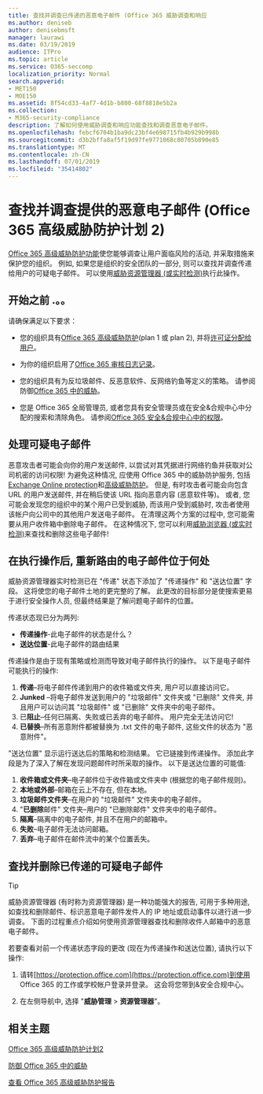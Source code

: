 ```yaml
---
title: 查找并调查已传递的恶意电子邮件 (Office 365 威胁调查和响应
ms.author: deniseb
author: denisebmsft
manager: laurawi
ms.date: 03/19/2019
audience: ITPro
ms.topic: article
ms.service: O365-seccomp
localization_priority: Normal
search.appverid:
- MET150
- MOE150
ms.assetid: 8f54cd33-4af7-4d1b-b800-68f8818e5b2a
ms.collection:
- M365-security-compliance
description: 了解如何使用威胁调查和响应功能查找和调查恶意电子邮件。
ms.openlocfilehash: febcf6704b1ba9dc23bf4e698715fb4b929b998b
ms.sourcegitcommit: d3b2bffa8af5f19d97fe9771068c80705b890e85
ms.translationtype: MT
ms.contentlocale: zh-CN
ms.lasthandoff: 07/01/2019
ms.locfileid: "35414802"
---
```

# <a name="find-and-investigate-malicious-email-that-was-delivered-office-365-advanced-threat-protection-plan-2"></a>查找并调查提供的恶意电子邮件 (Office 365 高级威胁防护计划 2)

[Office 365 高级威胁防护功能](office-365-atp.md)使您能够调查让用户面临风险的活动, 并采取措施来保护您的组织。 例如, 如果您是组织的安全团队的一部分, 则可以查找并调查传递给用户的可疑电子邮件。 可以使用[威胁资源管理器 (或实时检测)](threat-explorer.md)执行此操作。
  
## <a name="before-you-begin"></a>开始之前 .。。

请确保满足以下要求：
  
- 您的组织具有[Office 365 高级威胁防护](office-365-atp.md)(plan 1 或 plan 2), 并将[许可证分配给用户](https://docs.microsoft.com/en-us/office365/admin/subscriptions-and-billing/assign-licenses-to-users)。
    
- 为你的组织启用了[Office 365 审核日志记录](turn-audit-log-search-on-or-off.md)。 
    
- 您的组织具有为反垃圾邮件、反恶意软件、反网络钓鱼等定义的策略。 请参阅防御[Office 365 中的威胁](protect-against-threats.md)。
    
- 您是 Office 365 全局管理员, 或者您具有安全管理员或在安全&amp;合规中心中分配的搜索和清除角色。 请参阅[Office 365 安全&amp;合规中心中的权限](permissions-in-the-security-and-compliance-center.md)。
    
## <a name="dealing-with-suspicious-emails"></a>处理可疑电子邮件

恶意攻击者可能会向你的用户发送邮件, 以尝试对其凭据进行网络钓鱼并获取对公司机密的访问权限! 为避免这种情况, 应使用 Office 365 中的威胁防护服务, 包括[Exchange Online protection](eop/exchange-online-protection-overview.md)和[高级威胁防护](office-365-atp.md)。 但是, 有时攻击者可能会向包含 URL 的用户发送邮件, 并在稍后使该 URL 指向恶意内容 (恶意软件等)。 或者, 您可能会发现您的组织中的某个用户已受到威胁, 而该用户受到威胁时, 攻击者使用该帐户向公司中的其他用户发送电子邮件。 在清理这两个方案的过程中, 您可能需要从用户收件箱中删除电子邮件。 在这种情况下, 您可以利用[威胁浏览器 (或实时检测)](threat-explorer.md)来查找和删除这些电子邮件!

## <a name="where-re-routed-emails-are-located-after-actions-are-taken"></a>在执行操作后, 重新路由的电子邮件位于何处

威胁资源管理器实时检测已在 "传递" 状态下添加了 "传递操作" 和 "送达位置" 字段。 这将使您的电子邮件土地的更完整的了解。 此更改的目标部分是使搜索更易于进行安全操作人员, 但最终结果是了解问题电子邮件的位置。

传递状态现已分为两列:

- **传递操作**-此电子邮件的状态是什么？
- **送达位置**-此电子邮件的路由结果

传递操作是由于现有策略或检测而导致对电子邮件执行的操作。 以下是电子邮件可能执行的操作:

1. **传递**–将电子邮件传递到用户的收件箱或文件夹, 用户可以直接访问它。
2. **Junked** –将电子邮件发送到用户的 "垃圾邮件" 文件夹或 "已删除" 文件夹, 并且用户可以访问其 "垃圾邮件" 或 "已删除" 文件夹中的电子邮件。
3. 已**阻止**–任何已隔离、失败或已丢弃的电子邮件。 用户完全无法访问它!
4. **已替换**–所有恶意附件都被替换为 .txt 文件的电子邮件, 这些文件的状态为 "恶意附件"。
 
"送达位置" 显示运行送达后的策略和检测结果。 它已链接到传递操作。 添加此字段是为了深入了解在发现问题邮件时所采取的操作。 以下是送达位置的可能值:

1. **收件箱或文件夹**–电子邮件位于收件箱或文件夹中 (根据您的电子邮件规则)。
2. **本地或外部**–邮箱在云上不存在, 但在本地。
3. **垃圾邮件文件夹**–在用户的 "垃圾邮件" 文件夹中的电子邮件。
4. "**已删除**邮件" 文件夹–用户的 "已删除邮件" 文件夹中的电子邮件。
5. **隔离**–隔离中的电子邮件, 并且不在用户的邮箱中。
6. **失败**–电子邮件无法访问邮箱。
7. **丢弃**–电子邮件在邮件流中的某个位置丢失。
  
## <a name="find-and-delete-suspicious-email-that-was-delivered"></a>查找并删除已传递的可疑电子邮件

> [!TIP]
> 威胁资源管理器 (有时称为资源管理器) 是一种功能强大的报告, 可用于多种用途, 如查找和删除邮件、标识恶意电子邮件发件人的 IP 地址或启动事件以进行进一步调查。 下面的过程重点介绍如何使用资源管理器查找和删除收件人邮箱中的恶意电子邮件。

若要查看对前一个传递状态字段的更改 (现在为传递操作和送达位置), 请执行以下操作: 

1. 请转[https://protection.office.com](https://protection.office.com)到使用 Office 365 的工作或学校帐户登录并登录。 这会将您带到&amp;安全合规中心。 
    
2. 在左侧导航中, 选择 "**威胁管理** \> **资源管理器**"。
<!--Comment>
![Threat Explorer with Delivery Action and Delivery Location fields.](media/ThreatExFields.PNG)

    
3. In the View menu, choose **All email**.<br/>![Use the View menu to choose between Email and Content reports](media/d39013ff-93b6-42f6-bee5-628895c251c2.png)
  
4. Notice the labels that appear in the report, such as **Delivered**, **Unknown**, or **Delivered to junk**.<br/>![Threat Explorer showing data for all email](media/208826ed-a85e-446f-b276-b5fdc312fbcb.png)<br/>(Depending on the actions that were taken on email messages for your organization, you might see additional labels, such as **Blocked** or **Replaced**.)
    
5. In the report, choose **Delivered** to view only emails that ended up in users' inboxes.<br/>![Clicking "Delivered to junk" removes that data from view](media/e6fb2e47-461e-4f6f-8c65-c331bd858758.png)
  
6. Below the chart, review the **Email** list below the chart.<br/>![Below the chart, view a list of email messages that were detected](media/dfb60590-1236-499d-97da-86c68621e2bc.png)
  
7. In the list, choose an item to view more details about that email message. For example, you can click the subject line to view information about the sender, recipients, attachments, and other similar email messages.<br/>![You can view additional information about an item, including details and any attachments](media/5a5707c3-d62a-4610-ae7b-900fff8708b2.png)
  
8. After viewing information about email messages, select one or more items in the list to activate **+ Actions**.
    
9. Use the **+ Actions** list to apply an action, such as **Move to deleted** items. This will delete the selected messages from the recipients' mailboxes.<br/>![When you select one or more email messages, you can choose from several available actions](media/ef12e10c-60a7-4f66-8f76-68d77ae26de1.png)
  
-->
## <a name="related-topics"></a>相关主题

[Office 365 高级威胁防护计划2](office-365-ti.md)
  
[防御 Office 365 中的威胁](protect-against-threats.md)
  
[查看 Office 365 高级威胁防护报告](view-reports-for-atp.md)
  


